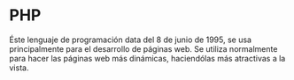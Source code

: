 # PHP

Éste lenguaje de programación data del 8 de junio de 1995, se usa principalmente para el desarrollo de páginas web. Se utiliza normalmente para hacer las páginas web más dinámicas, haciendólas más atractivas a la vista.


